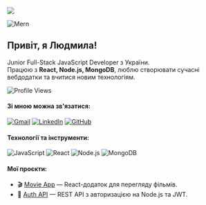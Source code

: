 <a href="https://github.com/lyudmyla-lavrekha">
  <img src="https://readme-typing-svg.herokuapp.com?size=22&duration=4000&color=blue&center=true&vCenter=true&width=450&lines=Hi+there+👋+I'm+Liudmyla!;Full+Stack+JS+Developer;Welcome+to+my+GitHub!">
</a>

![Mern](https://miro.medium.com/0*PP5k92twh_W05yzF.jpg)

## Привіт, я Людмила!
Junior Full-Stack JavaScript Developer з України.  
Працюю з **React, Node.js, MongoDB**, люблю створювати сучасні вебдодатки та вчитися новим технологіям.<br />

![Profile Views](https://komarev.com/ghpvc/?username=LavrekhaLucy&color=green)



   
####  Зі мною можна зв'язатися:
[![Gmail](https://img.icons8.com/ios-filled/30/000000/gmail.png)](mailto:lavrehaludmila@gmail.com)
[![LinkedIn](https://img.icons8.com/ios-filled/30/0A66C2/linkedin.png)](https://www.linkedin.com/in/liudmyla-lavrekha/)
[![GitHub](https://img.icons8.com/ios-glyphs/30/181717/github.png)](https://github.com/LavrekhaLucy)



#### Технології та інструменти: <br />
![JavaScript](https://img.shields.io/badge/-JavaScript-F7DF1E?logo=javascript&logoColor=000)
![React](https://img.shields.io/badge/-React-61DAFB?logo=react&logoColor=000)
![Node.js](https://img.shields.io/badge/-Node.js-339933?logo=node.js&logoColor=fff)
![MongoDB](https://img.shields.io/badge/-MongoDB-47A248?logo=mongodb&logoColor=fff)



####  Мої проєкти:
- 🎬 [Movie App](https://github.com/LavrekhaLucy/react_control) — React-додаток для перегляду фільмів.
- 🔐 [Auth API](https://github.com/LavrekhaLucy/control_node.js) — REST API з авторизацією на Node.js та JWT.




